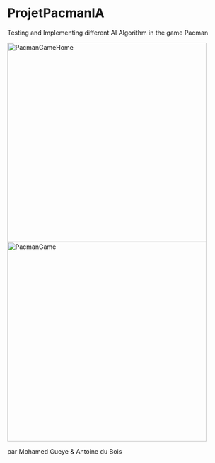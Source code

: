 # ProjetPacmanIA
Testing and Implementing different AI Algorithm in the game Pacman

<a href="https://gitpoint.co/">
  <img alt="PacmanGameHome" title="GameHome" src="https://imgur.com/OgIMmGz.png" width="450">
</a>

<br/>

<a href="https://gitpoint.co/">
  <img alt="PacmanGame" title="Game" src="https://imgur.com/sCmR1Z3.png" width="450">
</a>

par Mohamed Gueye & Antoine du Bois
